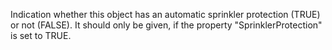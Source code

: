﻿Indication whether this object has an automatic sprinkler protection (TRUE) or not (FALSE).
It should only be given, if the property "SprinklerProtection" is set to TRUE.
